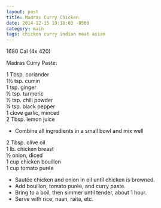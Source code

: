 ```yaml
---
layout: post
title: Madras Curry Chicken
date: 2014-12-15 19:18:03 -0500
category: main
tags: chicken curry indian meat asian
---
```

1680 Cal (4x 420)
  
Madras Curry Paste:  
  
1 Tbsp. coriander  
1½ tsp. cumin  
1 tsp. ginger  
½ tsp. turmeric  
½ tsp. chili powder  
¼ tsp. black pepper  
1 clove garlic, minced  
2 Tbsp. lemon juice  

* Combine all ingredients in a small bowl and mix well

2 Tbsp. olive oil  
1 lb. chicken breast  
½ onion, diced  
1 cup chicken bouillon  
1 cup tomato purée  

* Sautée chicken and onion in oil until chicken is browned.
* Add bouillon, tomato purée, and curry paste.
* Bring to a boil, then simmer until tender, about 1 hour.
* Serve with rice, naan, raita, etc.
